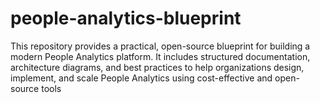 # people-analytics-blueprint
This repository provides a practical, open-source blueprint for building a modern People Analytics platform. It includes structured documentation, architecture diagrams, and best practices to help organizations design, implement, and scale People Analytics using cost-effective and open-source tools
